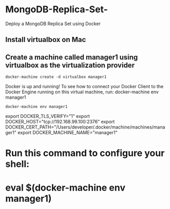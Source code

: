# MongoDB-Replica-Set-
Deploy a MongoDB Replica Set using Docker

## Install virtualbox on Mac

## Create a machine called manager1 using virtualbox as the virtualization provider

````
docker-machine create -d virtualbox manager1
````

Docker is up and running!
To see how to connect your Docker Client to the Docker Engine running on this virtual machine, run: docker-machine env manager1

````
docker-machine env manager1
````
export DOCKER_TLS_VERIFY="1"
export DOCKER_HOST="tcp://192.168.99.100:2376"
export DOCKER_CERT_PATH="/Users/developer/.docker/machine/machines/manager1"
export DOCKER_MACHINE_NAME="manager1"
# Run this command to configure your shell: 
# eval $(docker-machine env manager1)
